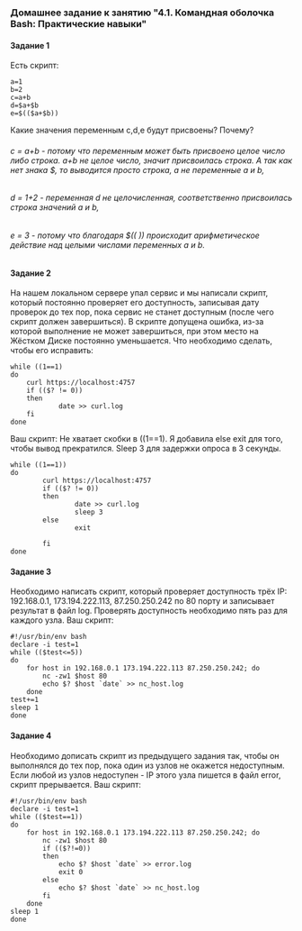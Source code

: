 ### Домашнее задание к занятию "4.1. Командная оболочка Bash: Практические навыки"
#### Задание 1
Есть скрипт:
```shell
a=1
b=2
c=a+b
d=$a+$b
e=$(($a+$b))
```
Какие значения переменным c,d,e будут присвоены? Почему?

###### c = a+b - потому что переменным может быть присвоено целое число либо строка. a+b не целое число, значит присвоилась строка. А так как нет знака $, то выводится просто строка, а не переменные a и b,
###### d = 1+2 - переменная d не целочисленная, соответственно присвоилась строка значений a и b,
###### e = 3 - потому что благодаря $(( )) происходит арифметическое действие над целыми числами переменных a и b.

#### Задание 2
На нашем локальном сервере упал сервис и мы написали скрипт, который постоянно проверяет его доступность, записывая дату проверок до тех пор, пока сервис не станет доступным (после чего скрипт должен завершиться). В скрипте допущена ошибка, из-за которой выполнение не может завершиться, при этом место на Жёстком Диске постоянно уменьшается. Что необходимо сделать, чтобы его исправить:
```shell
while ((1==1)
do
	curl https://localhost:4757
	if (($? != 0))
	then
		    date >> curl.log
	fi
done
```
Ваш скрипт:
Не хватает скобки в ((1==1). Я добавила else exit для того, чтобы вывод прекратился. Sleep 3 для задержки опроса в 3 секунды.
```shell
while ((1==1))
do
        curl https://localhost:4757
        if (($? != 0))
        then
                date >> curl.log
                sleep 3
        else
                exit

        fi
done
```
#### Задание 3
Необходимо написать скрипт, который проверяет доступность трёх IP: 192.168.0.1, 173.194.222.113, 87.250.250.242 по 80 порту и записывает результат в файл log. Проверять доступность необходимо пять раз для каждого узла.
Ваш скрипт:
```shell
#!/usr/bin/env bash
declare -i test=1
while (($test<=5))
do
    for host in 192.168.0.1 173.194.222.113 87.250.250.242; do
        nc -zw1 $host 80
        echo $? $host `date` >> nc_host.log
    done
test+=1
sleep 1
done
```
#### Задание 4
Необходимо дописать скрипт из предыдущего задания так, чтобы он выполнялся до тех пор, пока один из узлов не окажется недоступным. Если любой из узлов недоступен - IP этого узла пишется в файл error, скрипт прерывается.
Ваш скрипт:
```shell
#!/usr/bin/env bash
declare -i test=1
while (($test==1))
do
    for host in 192.168.0.1 173.194.222.113 87.250.250.242; do
        nc -zw1 $host 80
        if (($?!=0))
        then
            echo $? $host `date` >> error.log
            exit 0
        else
            echo $? $host `date` >> nc_host.log
        fi
    done
sleep 1
done
```
